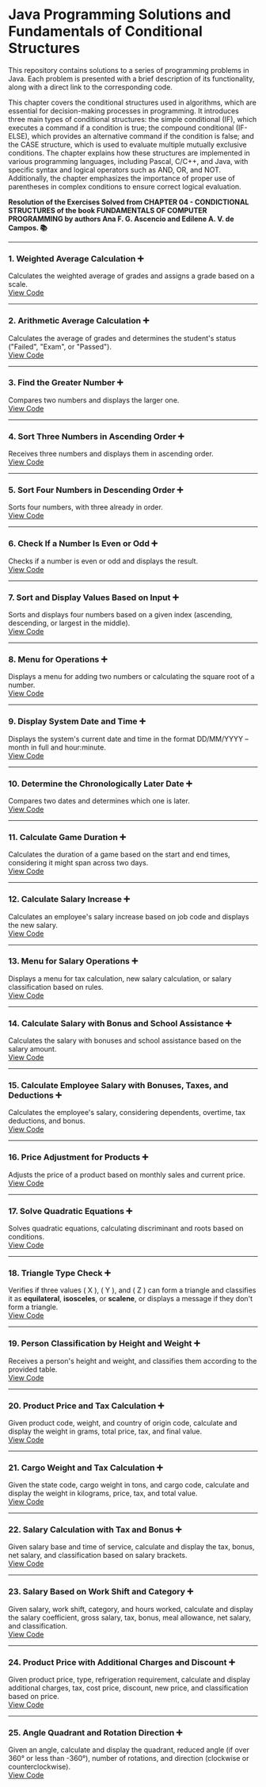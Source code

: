 # **Java Programming Solutions and Fundamentals of Conditional Structures**

This repository contains solutions to a series of programming problems in Java. Each problem is presented with a brief description of its functionality, along with a direct link to the corresponding code.

This chapter covers the conditional structures used in algorithms, which are essential for decision-making processes in programming. It introduces three main types of conditional structures: the simple conditional (IF), which executes a command if a condition is true; the compound conditional (IF-ELSE), which provides an alternative command if the condition is false; and the CASE structure, which is used to evaluate multiple mutually exclusive conditions. The chapter explains how these structures are implemented in various programming languages, including Pascal, C/C++, and Java, with specific syntax and logical operators such as AND, OR, and NOT. Additionally, the chapter emphasizes the importance of proper use of parentheses in complex conditions to ensure correct logical evaluation.

**Resolution of the Exercises Solved from CHAPTER 04 - CONDICTIONAL STRUCTURES of the book FUNDAMENTALS OF COMPUTER PROGRAMMING by authors Ana F. G. Ascencio and Edilene A. V. de Campos. 📚**

---

### 1. **Weighted Average Calculation** ➕  
Calculates the weighted average of grades and assigns a grade based on a scale.  
[View Code](https://github.com/MaxwellMaciel/CTI-P4-POO-20242-LISTA02/blob/main/CAP04/Q01/src/br/edu/principal/Principal.java)

---

### 2. **Arithmetic Average Calculation** ➕  
Calculates the average of grades and determines the student's status ("Failed", "Exam", or "Passed").  
[View Code](https://github.com/MaxwellMaciel/CTI-P4-POO-20242-LISTA02/blob/main/CAP04/Q02/src/br/edu/principal/Principal.java)

---

### 3. **Find the Greater Number** ➕  
Compares two numbers and displays the larger one.  
[View Code](https://github.com/MaxwellMaciel/CTI-P4-POO-20242-LISTA02/blob/main/CAP04/Q03/src/br/edu/principal/Principal.java)

---

### 4. **Sort Three Numbers in Ascending Order** ➕  
Receives three numbers and displays them in ascending order.  
[View Code](https://github.com/MaxwellMaciel/CTI-P4-POO-20242-LISTA02/blob/main/CAP04/Q04/src/br/edu/principal/Principal.java)

---

### 5. **Sort Four Numbers in Descending Order** ➕  
Sorts four numbers, with three already in order.  
[View Code](https://github.com/MaxwellMaciel/CTI-P4-POO-20242-LISTA02/blob/main/CAP04/Q05/src/br/edu/principal/Principal.java)

---

### 6. **Check If a Number Is Even or Odd** ➕  
Checks if a number is even or odd and displays the result.  
[View Code](https://github.com/MaxwellMaciel/CTI-P4-POO-20242-LISTA02/blob/main/CAP04/Q06/src/br/edu/principal/Principal.java)

---

### 7. **Sort and Display Values Based on Input** ➕  
Sorts and displays four numbers based on a given index (ascending, descending, or largest in the middle).  
[View Code](https://github.com/MaxwellMaciel/CTI-P4-POO-20242-LISTA02/blob/main/CAP04/Q07/src/br/edu/principal/Principal.java)

---

### 8. **Menu for Operations** ➕  
Displays a menu for adding two numbers or calculating the square root of a number.  
[View Code](https://github.com/MaxwellMaciel/CTI-P4-POO-20242-LISTA02/blob/main/CAP04/Q08/src/br/edu/principal/Principal.java)

---

### 9. **Display System Date and Time** ➕  
Displays the system's current date and time in the format DD/MM/YYYY – month in full and hour:minute.  
[View Code](https://github.com/MaxwellMaciel/CTI-P4-POO-20242-LISTA02/blob/main/CAP04/Q09/src/br/edu/principal/Principal.java)

---

### 10. **Determine the Chronologically Later Date** ➕  
Compares two dates and determines which one is later.  
[View Code](https://github.com/MaxwellMaciel/CTI-P4-POO-20242-LISTA02/blob/main/CAP04/Q10/src/br/edu/principal/Principal.java)

---

### 11. **Calculate Game Duration** ➕  
Calculates the duration of a game based on the start and end times, considering it might span across two days.  
[View Code](https://github.com/MaxwellMaciel/CTI-P4-POO-20242-LISTA02/blob/main/CAP04/Q11/src/br/edu/principal/Principal.java)

---

### 12. **Calculate Salary Increase** ➕  
Calculates an employee's salary increase based on job code and displays the new salary.  
[View Code](https://github.com/MaxwellMaciel/CTI-P4-POO-20242-LISTA02/blob/main/CAP04/Q12/src/br/edu/principal/Principal.java)

---

### 13. **Menu for Salary Operations** ➕  
Displays a menu for tax calculation, new salary calculation, or salary classification based on rules.  
[View Code](https://github.com/MaxwellMaciel/CTI-P4-POO-20242-LISTA02/blob/main/CAP04/Q13/src/br/edu/principal/Principal.java)

---

### 14. **Calculate Salary with Bonus and School Assistance** ➕  
Calculates the salary with bonuses and school assistance based on the salary amount.  
[View Code](https://github.com/MaxwellMaciel/CTI-P4-POO-20242-LISTA02/blob/main/CAP04/Q14/src/br/edu/principal/Principal.java)

---

### 15. **Calculate Employee Salary with Bonuses, Taxes, and Deductions** ➕  
Calculates the employee's salary, considering dependents, overtime, tax deductions, and bonus.  
[View Code](https://github.com/MaxwellMaciel/CTI-P4-POO-20242-LISTA02/blob/main/CAP04/Q15/src/br/edu/principal/Principal.java)

---

### 16. **Price Adjustment for Products** ➕  
Adjusts the price of a product based on monthly sales and current price.  
[View Code](https://github.com/MaxwellMaciel/CTI-P4-POO-20242-LISTA02/blob/main/CAP04/Q16/src/br/edu/principal/Principal.java)

---

### 17. **Solve Quadratic Equations** ➕  
Solves quadratic equations, calculating discriminant and roots based on conditions.  
[View Code](https://github.com/MaxwellMaciel/CTI-P4-POO-20242-LISTA02/blob/main/CAP04/Q17/src/br/edu/principal/Principal.java)

---

### 18. **Triangle Type Check** ➕  
Verifies if three values \( X \), \( Y \), and \( Z \) can form a triangle and classifies it as **equilateral**, **isosceles**, or **scalene**, or displays a message if they don't form a triangle.  
[View Code](https://github.com/MaxwellMaciel/CTI-P4-POO-20242-LISTA02/blob/main/CAP04/Q18/src/br/edu/principal/Principal.java)

---

### 19. **Person Classification by Height and Weight** ➕  
Receives a person's height and weight, and classifies them according to the provided table.  
[View Code](https://github.com/MaxwellMaciel/CTI-P4-POO-20242-LISTA02/blob/main/CAP04/Q19/src/br/edu/principal/Principal.java)

---

### 20. **Product Price and Tax Calculation** ➕  
Given product code, weight, and country of origin code, calculate and display the weight in grams, total price, tax, and final value.  
[View Code](https://github.com/MaxwellMaciel/CTI-P4-POO-20242-LISTA02/blob/main/CAP04/Q20/src/br/edu/principal/Principal.java)

--- 

### 21. **Cargo Weight and Tax Calculation** ➕  
Given the state code, cargo weight in tons, and cargo code, calculate and display the weight in kilograms, price, tax, and total value.  
[View Code](https://github.com/MaxwellMaciel/CTI-P4-POO-20242-LISTA02/blob/main/CAP04/Q21/src/br/edu/principal/Principal.java)

---

### 22. **Salary Calculation with Tax and Bonus** ➕  
Given salary base and time of service, calculate and display the tax, bonus, net salary, and classification based on salary brackets.  
[View Code](https://github.com/MaxwellMaciel/CTI-P4-POO-20242-LISTA02/blob/main/CAP04/Q22/src/br/edu/principal/Principal.java)

---

### 23. **Salary Based on Work Shift and Category** ➕  
Given salary, work shift, category, and hours worked, calculate and display the salary coefficient, gross salary, tax, bonus, meal allowance, net salary, and classification.  
[View Code](https://github.com/MaxwellMaciel/CTI-P4-POO-20242-LISTA02/blob/main/CAP04/Q23/src/br/edu/principal/Principal.java)

---

### 24. **Product Price with Additional Charges and Discount** ➕  
Given product price, type, refrigeration requirement, calculate and display additional charges, tax, cost price, discount, new price, and classification based on price.  
[View Code](https://github.com/MaxwellMaciel/CTI-P4-POO-20242-LISTA02/blob/main/CAP04/Q24/src/br/edu/principal/Principal.java)

---

### 25. **Angle Quadrant and Rotation Direction** ➕  
Given an angle, calculate and display the quadrant, reduced angle (if over 360° or less than -360°), number of rotations, and direction (clockwise or counterclockwise).  
[View Code](https://github.com/MaxwellMaciel/CTI-P4-POO-20242-LISTA02/blob/main/CAP04/Q25/src/br/edu/principal/Principal.java)
